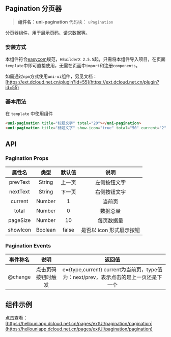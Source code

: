 

## Pagination 分页器
> **组件名：uni-pagination**
> 代码块： `uPagination`


分页器组件，用于展示页码、请求数据等。

### 安装方式

本组件符合[easycom](https://uniapp.dcloud.io/collocation/pages?id=easycom)规范，`HBuilderX 2.5.5`起，只需将本组件导入项目，在页面`template`中即可直接使用，无需在页面中`import`和注册`components`。

如需通过`npm`方式使用`uni-ui`组件，另见文档：[https://ext.dcloud.net.cn/plugin?id=55](https://ext.dcloud.net.cn/plugin?id=55)

### 基本用法

在 ``template`` 中使用组件

```html
<uni-pagination title="标题文字" total="20"></uni-pagination>
<uni-pagination title="标题文字" show-icon="true" total="50" current="2"></uni-pagination>
```

## API

### Pagination Props

|属性名		|类型	|默认值	|说明						|
|:-:		|:-:	|:-:	|:-:						|
|prevText	|String	|上一页	|左侧按钮文字				|
|nextText	|String	|下一页	|右侧按钮文字				|
|current	|Number	|1		|当前页						|
|total		|Number	|0		|数据总量					|
|pageSize	|Number	|10		|每页数据量					|
|showIcon	|Boolean|false	|是否以 icon 形式展示按钮	|


### Pagination Events

|事件称名	|说明				|返回值																		|
|:-:		|:-:				|:-:																				|
|@change|点击页码按钮时触发	|e={type,current} current为当前页，type值为：next/prev，表示点击的是上一页还是下一个	|


## 组件示例

点击查看：[https://hellouniapp.dcloud.net.cn/pages/extUI/pagination/pagination](https://hellouniapp.dcloud.net.cn/pages/extUI/pagination/pagination)